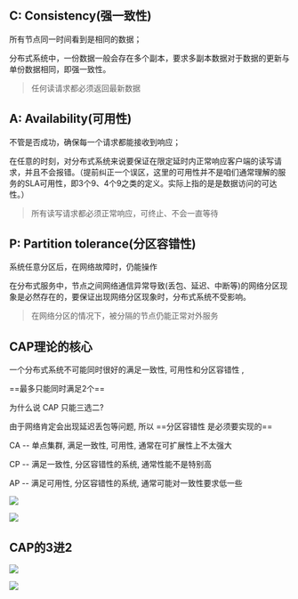 ## C: Consistency(强一致性) 

 所有节点同一时间看到是相同的数据；

分布式系统中，一份数据一般会存在多个副本，要求多副本数据对于数据的更新与单份数据相同，即强一致性。

> 任何读请求都必须返回最新数据

## A: Availability(可用性) 

 不管是否成功，确保每一个请求都能接收到响应；

在任意的时刻，对分布式系统来说要保证在限定延时内正常响应客户端的读写请求，并且不会报错。（提前纠正一个误区，这里的可用性并不是咱们通常理解的服务的SLA可用性，即3个9、4个9之类的定义。实际上指的是是数据访问的可达性。）

> 所有读写请求都必须正常响应，可终止、不会一直等待

## P: Partition tolerance(分区容错性) 

系统任意分区后，在网络故障时，仍能操作

在分布式服务中，节点之间网络通信异常导致(丢包、延迟、中断等)的网络分区现象是必然存在的，要保证出现网络分区现象时，分布式系统不受影响。

> 在网络分区的情况下，被分隔的节点仍能正常对外服务

##  CAP理论的核心

一个分布式系统不可能同时很好的满足一致性, 可用性和分区容错性 , 

==最多只能同时满足2个==

为什么说 CAP 只能三选二?

由于网络肯定会出现延迟丢包等问题, 所以 ==分区容错性 是必须要实现的==



CA -- 单点集群, 满足一致性, 可用性, 通常在可扩展性上不太强大

CP -- 满足一致性, 分区容错性的系统, 通常性能不是特别高

AP -- 满足可用性, 分区容错性的系统, 通常可能对一致性要求低一些









![](https://youpaiyun.zongqilive.cn/image/20201116110345.png)

![](https://youpaiyun.zongqilive.cn/image/20200610170605.png)



## CAP的3进2





![](https://youpaiyun.zongqilive.cn/image/20200610170732.png)

![](https://youpaiyun.zongqilive.cn/image/20200610170749.png)







































































